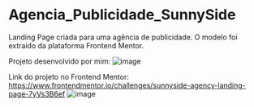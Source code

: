 # Agencia_Publicidade_SunnySide

Landing Page criada para uma agência de publicidade. O modelo foi extraído da plataforma Frontend Mentor.


Projeto desenvolvido por mim:
![image](https://user-images.githubusercontent.com/85734491/140934435-8aa5d211-1ed3-4847-bcf4-1e1dda6053f6.png)



Link do projeto no Frontend Mentor:
https://www.frontendmentor.io/challenges/sunnyside-agency-landing-page-7yVs3B6ef
![image](https://user-images.githubusercontent.com/85734491/140934594-58c0dc4f-8b38-435a-906c-cbc10100b226.png)
